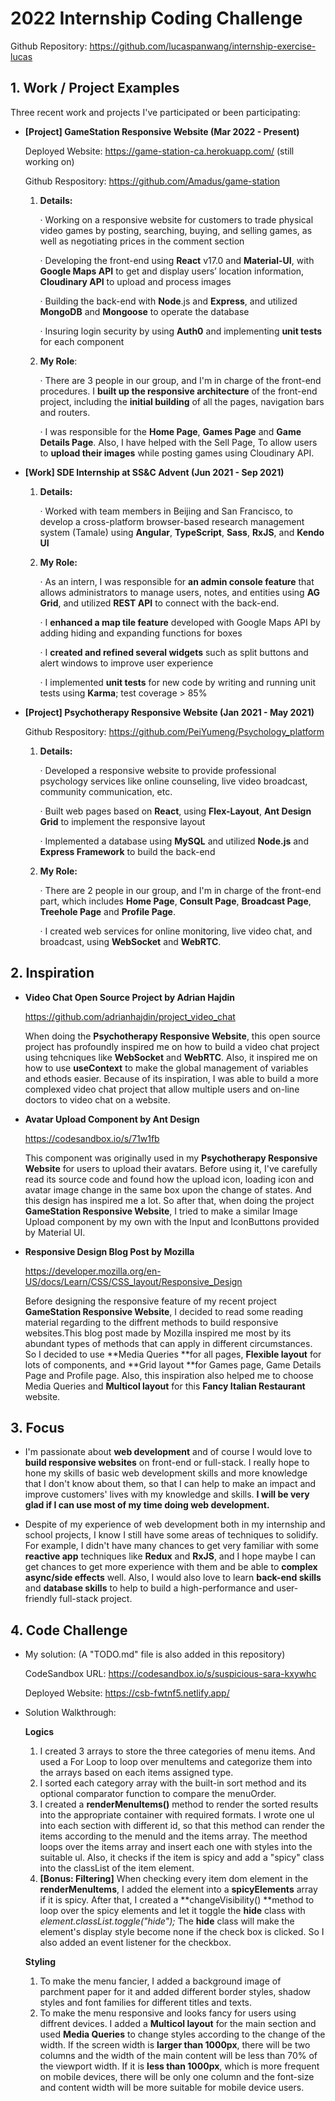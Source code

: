 # 2022 Internship Coding Challenge

Github Repository: https://github.com/lucaspanwang/internship-exercise-lucas



## 1. **Work / Project Examples**

Three recent work and projects I've participated or been participating:

- **[Project] GameStation Responsive Website (Mar 2022 - Present)**

  Deployed Website: https://game-station-ca.herokuapp.com/ (still working on)

  Github Respository: https://github.com/Amadus/game-station

  1. **Details:** 

     ·   Working on a responsive website for customers to trade physical video games by posting, searching, buying, and selling games, as well as negotiating prices in the comment section

     ·   Developing the front-end using **React** v17.0 and **Material-UI**, with **Google Maps API** to get and display users’ location information, **Cloudinary API** to upload and process images

     ·   Building the back-end with **Node**.js and **Express**, and utilized **MongoDB** and **Mongoose** to operate the database

     ·   Insuring login security by using **Auth0** and implementing **unit tests** for each component

  2. **My Role**:

     ·   There are 3 people in our group, and I'm in charge of the front-end procedures. I **built up the responsive architecture** of the front-end project, including the **initial building** of all the pages, navigation bars and routers.

     ·   I was responsible for the **Home Page**, **Games Page** and **Game Details Page**. Also, I have helped with the Sell Page, To allow users to **upload their images** while posting games using Cloudinary API.

     

- **[Work] SDE Internship at SS&C Advent (Jun 2021 - Sep 2021)**

  1. **Details:** 

     ·   Worked with team members in Beijing and San Francisco, to develop a cross-platform browser-based research management system (Tamale) using **Angular**, **TypeScript**, **Sass**, **RxJS**, and **Kendo UI**

  2. **My Role:** 

     ·   As an intern, I was responsible for **an admin console feature** that allows administrators to manage users, notes, and entities using **AG Grid**, and utilized **REST API** to connect with the back-end.

     ·   I **enhanced a map tile feature** developed with Google Maps API by adding hiding and expanding functions for boxes

     ·   I **created and refined several widgets** such as split buttons and alert windows to improve user experience

     ·   I implemented **unit tests** for new code by writing and running unit tests using **Karma**; test coverage > 85%

  

- **[Project] Psychotherapy Responsive Website (Jan 2021 - May 2021)**

  Github Respository: https://github.com/PeiYumeng/Psychology_platform

  1. **Details:**

     ·   Developed a responsive website to provide professional psychology services like online counseling, live video broadcast, community communication, etc.

     ·   Built web pages based on **React**, using **Flex-Layout**, **Ant Design Grid** to implement the responsive layout

     ·   Implemented a database using **MySQL** and utilized **Node.js** and **Express Framework** to build the back-end

  2. **My Role:**

     ·  There are 2 people in our group, and I'm in charge of the front-end part, which includes **Home Page**, **Consult Page**, **Broadcast Page**, **Treehole Page** and **Profile Page**.

     ·   I created web services for online monitoring, live video chat, and broadcast, using **WebSocket** and **WebRTC**.

     

## 2. Inspiration

- **Video Chat Open Source Project by Adrian Hajdin**

  https://github.com/adrianhajdin/project_video_chat

  When doing the **Psychotherapy Responsive Website**, this open source project has profoundly inspired me on how to build a video chat project using tehcniques like **WebSocket** and **WebRTC**. Also, it inspired me on how to use **useContext** to make the global management of variables and ethods easier. Because of its inspiration, I was able to build a more complexed video chat project that allow multiple users and on-line doctors to video chat on a website.

  

- **Avatar Upload Component by Ant Design**

  https://codesandbox.io/s/71w1fb

  This component was originally used in my **Psychotherapy Responsive Website** for users to upload their avatars. Before using it, I've carefully read its source code and found how the upload icon, loading icon and avatar image change in the same box upon the change of states. And this design has inspired me a lot. So after that, when doing the project **GameStation Responsive Website**,  I tried to make a similar Image Upload component by my own with the Input and IconButtons provided by Material UI.

  

- **Responsive Design Blog Post by Mozilla**

  https://developer.mozilla.org/en-US/docs/Learn/CSS/CSS_layout/Responsive_Design

  Before designing the responsive feature of my recent project **GameStation Responsive Website**, I decided to read some reading material regarding to the diffrent methods to build responsive websites.This blog post made by Mozilla inspired me most by its abundant types of methods that can apply in different circumstances. So I decided to use **Media Queries **for all pages, **Flexible layout** for lots of components, and **Grid layout **for Games page, Game Details Page and Profile page. Also, this inspiration also helped me to choose Media Queries and **Multicol layout** for this **Fancy Italian Restaurant** website.

  

## 3. Focus

- I'm passionate about **web development** and of course I would love to **build responsive websites** on front-end or full-stack. I really hope to hone my skills of basic web development skills and more knowledge that I don't know about them,  so that I can help to make an impact and improve customers' lives with my knowledge and skills. **I will be very glad if I can use most of my time doing web development.**

- Despite of my experience of web development both in my internship and school projects, I know I still have some areas of techniques to solidify. For example, I didn't have many chances to get very familiar with some **reactive app** techniques like **Redux** and **RxJS**, and I hope maybe I can get chances to get more experience with them and be able to **complex async/side effects** well. Also, I would also love to learn **back-end skills** and **database skills** to help to build a high-performance and user-friendly full-stack project.

  

## 4. Code Challenge

- My solution: (A "TODO.md" file is also added in this repository)

  CodeSandbox URL: https://codesandbox.io/s/suspicious-sara-kxywhc

  Deployed Website: https://csb-fwtnf5.netlify.app/

  

- Solution Walkthrough:

  **Logics**

  1. I created 3 arrays to store the three categories of menu items. And used a For Loop to loop over menuItems and categorize them into the arrays based on each items assigned type.
  2. I sorted each category array with the built-in sort method and its optional comparator function to compare the menuOrder.
  3. I created a **renderMenuItems()** method to render the sorted results into the appropriate container with required formats. I wrote one ul into each section with different id, so that this method can render the items according to the menuId and the items array. The meethod loops over the items array and insert each one with styles into the suitable ul. Also, it checks if the item is spicy and add a "spicy" class into the classList of the item element.
  4. **[Bonus: Filtering]** When checking every item dom element in the **renderMenuItems**, I added the element into a **spicyElements** array if it is spicy. After that,  I created a **changeVisibility() **method to loop over the spicy elements and let it toggle the **hide** class with *element.classList.toggle("hide");* The **hide** class will make the element's display style become none if the check box is clicked. So I also added an event listener for the checkbox.

  **Styling**

  1. To make the menu fancier, I added a background image of parchment paper for it and added different border styles, shadow styles and font families for different titles and texts.
  2. To make the menu responsive and looks fancy for users using diffrent devices. I added a **Multicol layout** for the main section and used **Media Queries** to change styles according to the change of the width. If the screen width is **larger than 1000px**, there will be two columns and the width of the main content will be less than 70% of the viewport width. If it is **less than 1000px**, which is more frequent on mobile devices, there will be only one column and the font-size and content width will be more suitable for mobile device users.
